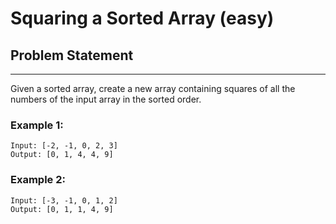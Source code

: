 # Squaring a Sorted Array (easy)

## Problem Statement

---

Given a sorted array, create a new array containing squares of all the numbers
of the input array in the sorted order.

### Example 1:

```
Input: [-2, -1, 0, 2, 3]
Output: [0, 1, 4, 4, 9]
```

### Example 2:

```
Input: [-3, -1, 0, 1, 2]
Output: [0, 1, 1, 4, 9]
```
